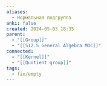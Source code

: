 ```yaml
---
aliases:
  - Нормальная подгруппа
anki: false
created: 2024-05-03 18:35
parent:
  - "[[Group]]"
  - "[[512.5 General Algebra MOC]]"
connected:
  - "[[Kernel]]"
  - "[[Quotient group]]"
tags:
  - fix/empty
---
```

